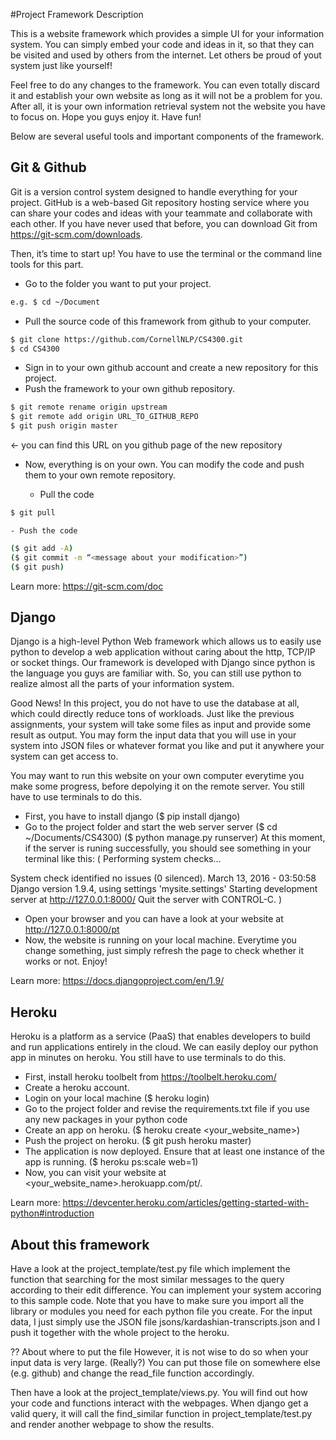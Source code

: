 #Project Framework Description

This is a website framework which provides a simple UI for your information system. You can simply embed your code and ideas in it, so that they can be visited and used by others from the internet. Let others be proud of yout system just like yourself!

Feel free to do any changes to the framework. You can even totally discard it and establish your own website as long as it will not be a problem for you. After all, it is your own information retrieval system not the website you have to focus on. Hope you guys enjoy it. Have fun!

Below are several useful tools and important components of the framework. 

## Git & Github
Git is a version control system designed to handle everything for your project. GitHub is a web-based Git repository hosting service where you can share your codes and ideas with your teammate and collaborate with each other. If you have never used that before, you can download Git from https://git-scm.com/downloads. 

Then, it’s time to start up! You have to use the terminal or the command line tools for this part.
- Go to the folder you want to put your project. 
```sh
e.g. $ cd ~/Document  
```
- Pull the source code of this framework from github to your computer.
```sh
$ git clone https://github.com/CornellNLP/CS4300.git
$ cd CS4300
```
- Sign in to your own github account and create a new repository for this project. 
- Push the framework to your own github repository.
```sh
$ git remote rename origin upstream
$ git remote add origin URL_TO_GITHUB_REPO
$ git push origin master
```
← you can find this URL on you github page of the new repository
- Now, everything is on your own. You can modify the code and push them to your own remote repository. 

	- Pull the code 
```sh
$ git pull
```
	- Push the code 
```sh
($ git add -A) 
($ git commit -m “<message about your modification>”)
($ git push)
```

Learn more: 
https://git-scm.com/doc

## Django
Django is a high-level Python Web framework which allows us to easily use python to develop a web application without caring about the http, TCP/IP or socket things. Our framework is developed with Django since python is the language you guys are familiar with. So, you can still use python to realize almost all the parts of your information system.

Good News! In this project, you do not have to use the database at all, which could directly reduce tons of workloads. Just like the previous assignments, your system will take some files as input and provide some result as output. You may form the input data that you will use in your system into JSON files or whatever format you like and put it anywhere your system can get access to.

You may want to run this website on your own computer everytime you make some progress, before depolying it on the remote server. You still have to use terminals to do this.
- First, you have to install django
	($ pip install django)
- Go to the project folder and start the web server server
	($ cd ~/Documents/CS4300)
	($ python manage.py runserver)
  At this moment, if the server is runing successfully, you should see something in your terminal like this:
(
Performing system checks...

System check identified no issues (0 silenced).
March 13, 2016 - 03:50:58
Django version 1.9.4, using settings 'mysite.settings'
Starting development server at http://127.0.0.1:8000/
Quit the server with CONTROL-C.
)
- Open your browser and you can have a look at your website at http://127.0.0.1:8000/pt
- Now, the website is running on your local machine. Everytime you change something, just simply refresh the page to check whether it works or not. Enjoy!

Learn more:
https://docs.djangoproject.com/en/1.9/

## Heroku
Heroku is a platform as a service (PaaS) that enables developers to build and run applications entirely in the cloud. We can easily deploy our python app in minutes on heroku. You still have to use terminals to do this.

- First, install heroku toolbelt from https://toolbelt.heroku.com/
- Create a heroku account.
- Login on your local machine
	($ heroku login)
- Go to the project folder and revise the requirements.txt file if you use any new packages in your python code
- Create an app on heroku.
	($ heroku create <your_website_name>)
- Push the project on heroku.
	($ git push heroku master)
- The application is now deployed. Ensure that at least one instance of the app is running.
	($ heroku ps:scale web=1)
- Now, you can visit your website at <your_website_name>.herokuapp.com/pt/.

Learn more:
https://devcenter.heroku.com/articles/getting-started-with-python#introduction

## About this framework
Have a look at the project_template/test.py file which implement the function that searching for the most similar messages to the query according to their edit difference. You can implement your system accoring to this sample code. Note that you have to make sure you import all the library or modules you need for each python file you create. For the input data, I just simply use the JSON file jsons/kardashian-transcripts.json and I push it together with the whole project to the heroku.

??  About where to put the file 
However, it is not wise to do so when your input data is very large. (Really?) You can put those file on somewhere else (e.g. github) and change the read_file function accordingly. 

Then have a look at the project_template/views.py. You will find out how your code and functions interact with the webpages. When django get a valid query, it will call the find_similar function in project_template/test.py and render another webpage to show the results.
